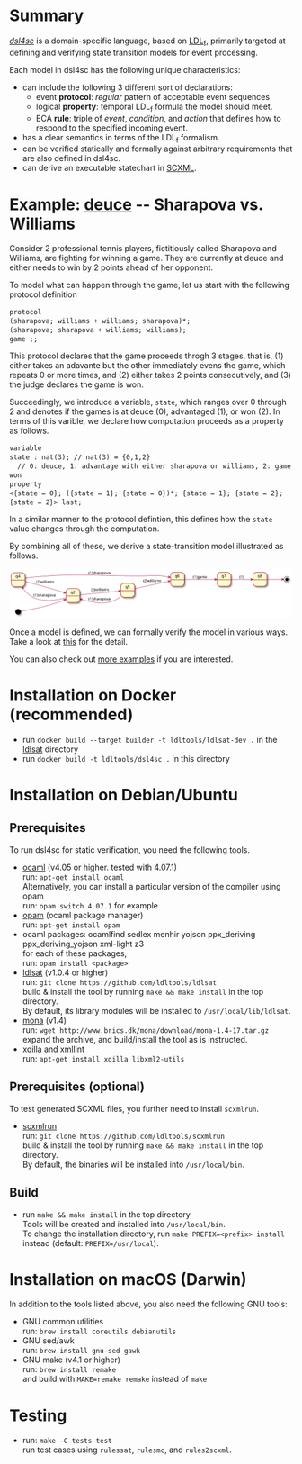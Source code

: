 # Summary

[*dsl4sc*](https://github.com/ldltools/dsl4sc) is a domain-specific language,
based on [LDL<sub>f</sub>](https://www.cs.rice.edu/~vardi/),
primarily targeted at defining and verifying state transition models for event processing.

Each model in dsl4sc has the following unique characteristics:

- can include the following 3 different sort of declarations:
  - event **protocol**:
    _regular_ pattern of acceptable event sequences
  - logical **property**:
    temporal LDL<sub>f</sub> formula the model should meet.
  - ECA **rule**:
    triple of _event_, _condition_, and _action_
    that defines how to respond to the specified incoming event.
- has a clear semantics in terms of the LDL<sub>f</sub> formalism.
- can be verified statically and formally against arbitrary requirements
  that are also defined in dsl4sc.
- can derive an executable statechart in [SCXML](https://www.w3.org/TR/scxml/).

# Example: [deuce](examples/deuce/README.md) -- Sharapova vs. Williams

Consider 2 professional tennis players, fictitiously called Sharapova and Williams,
are fighting for winning a game.
They are currently at deuce and either needs to win by 2 points ahead of her opponent.

To model what can happen through the game,
let us start with the following protocol definition

```
protocol  
(sharapova; williams + williams; sharapova)*;  
(sharapova; sharapova + williams; williams);  
game ;;
```

This protocol declares that the game proceeds throgh 3 stages, that is,
(1) either takes an adavante but the other immediately evens the game,
which repeats 0 or more times, and
(2) either takes 2 points consecutively, and
(3) the judge declares the game is won.

Succeedingly, we introduce a variable, `state`, which ranges over 0 through 2 and denotes
if the games is at deuce (0), advantaged (1), or won (2).
In terms of this varible, we declare how computation proceeds as a property as follows.

```
variable  
state : nat(3); // nat(3) = {0,1,2}  
  // 0: deuce, 1: advantage with either sharapova or williams, 2: game won  
property  
<{state = 0}; ({state = 1}; {state = 0})*; {state = 1}; {state = 2}; {state = 2}> last;
```

In a similar manner to the protocol defintion,
this defines how the `state` value changes through the computation.

By combining all of these, we derive a state-transition model illustrated as follows.

![statechart](examples/deuce/deuce.svg)

Once a model is defined, we can formally verify the model in various ways.
Take a look at [this](examples/deuce/README.md) for the detail.

You can also check out [more examples](examples/README.md) if you are interested.  


# Installation on Docker (recommended)

- run `docker build --target builder -t ldltools/ldlsat-dev .` in the [ldlsat](https://github.com/ldltools/ldlsat) directory
- run `docker build -t ldltools/dsl4sc .` in this directory

# Installation on Debian/Ubuntu
## Prerequisites
To run dsl4sc for static verification, you need the following tools.

- [ocaml](https://ocaml.org) (v4.05 or higher. tested with 4.07.1)  
  run: `apt-get install ocaml`  
  Alternatively, you can install a particular version of the compiler using opam  
  run: `opam switch 4.07.1` for example
- [opam](https://opam.ocaml.org) (ocaml package manager)  
  run: `apt-get install opam`
- ocaml packages: ocamlfind sedlex menhir yojson ppx\_deriving ppx\_deriving\_yojson xml-light z3  
  for each of these packages,  
  run: `opam install <package>`
- [ldlsat](https://github.com/ldltools/ldlsat) (v1.0.4 or higher)  
  run: `git clone https://github.com/ldltools/ldlsat`  
  build & install the tool by running `make && make install` in the top directory.  
  By default, its library modules will be installed to `/usr/local/lib/ldlsat`.
- [mona](http://www.brics.dk/mona/) (v1.4)  
  run: `wget http://www.brics.dk/mona/download/mona-1.4-17.tar.gz`  
  expand the archive, and build/install the tool as is instructed.
- [xqilla](http://xqilla.sourceforge.net/) and [xmllint](http://xmlsoft.org/)  
  run: `apt-get install xqilla libxml2-utils`

## Prerequisites (optional)
To test generated SCXML files, you further need to install `scxmlrun`.

- [scxmlrun](https://github.com/ldltools/scxmlrun)  
  run: `git clone https://github.com/ldltools/scxmlrun`  
  build & install the tool by running `make && make install` in the top directory.  
  By default, the binaries will be installed into `/usr/local/bin`.

## Build
- run `make && make install` in the top directory  
  Tools will be created and installed into `/usr/local/bin`.  
  To change the installation directory,
  run `make PREFIX=<prefix> install` instead (default: `PREFIX=/usr/local`).

# Installation on macOS (Darwin)
In addition to the tools listed above, you also need the following GNU tools:

- GNU common utilities  
  run: `brew install coreutils debianutils`
- GNU sed/awk  
  run: `brew install gnu-sed gawk`
- GNU make (v4.1 or higher)  
  run: `brew install remake`  
  and build with `MAKE=remake remake` instead of `make`

# Testing

- run: `make -C tests test`  
  run test cases using `rulessat`, `rulesmc`, and `rules2scxml`.
